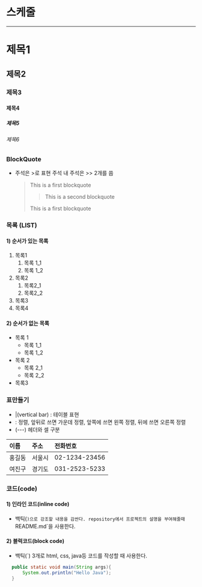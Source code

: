 # 스케줄

---

# 제목1

## 제목2

### 제목3

#### 제목4

##### 제목5

###### 제목6

### BlockQuote

- 주석은 >로 표현 주석 내 주석은 >> 2개를 씀
  > This is a first blockquote
  >
  > > This is a second blockquote
  >
  > This is a first blockquote

### 목록 (LIST)

#### 1) 순서가 있는 목록

1. 목록1
   1. 목록 1_1
   2. 목록 1_2
2. 목록2
   1. 목록2_1
   2. 목록2_2
3. 목록3
4. 목록4

#### 2) 순서가 없는 목록

- 목록 1
  - 목록 1_1
  - 목록 1_2
- 목록 2
  - 목록 2_1
  - 목록 2_2
- 목록3

### 표만들기

- |(vertical bar) : 테이블 표현
- : 정렬, 앞뒤로 쓰면 가운데 정렬, 앞쪽에 쓰면 왼쪽 정렬, 뒤에 쓰면 오른쪽 정렬
- (---) 헤더와 셀 구분

| 이름   | 주소   | 전화번호      |
| :----- | :----- | :------------ |
| 홍길동 | 서울시 | 02-1234-23456 |
| 여진구 | 경기도 | 031-2523-5233 |

### 코드(code)

#### 1) 인라인 코드(inline code)

- 백틱(`)으로 강조할 내용을 감싼다.
repository에서 프로젝트의 설명을 부여해줄때 `README.md`을 사용한다.

#### 2) 블럭코드(block code)

- 백틱(`) 3개로 html, css, java등 코드를 작성할 때 사용한다.

```java
  public static void main(String args){
      System.out.println("Hello Java");
  }
```
